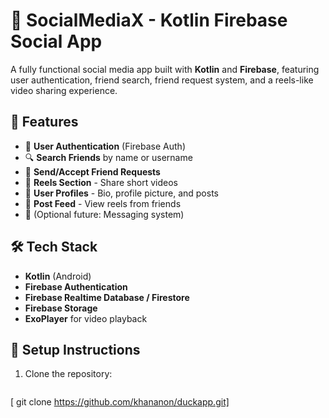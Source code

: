 # 🔗 SocialMediaX - Kotlin Firebase Social App

A fully functional social media app built with **Kotlin** and **Firebase**, featuring user authentication, friend search, friend request system, and a reels-like video sharing experience.

## 🚀 Features

- 🔐 **User Authentication** (Firebase Auth)
- 🔍 **Search Friends** by name or username
- 🤝 **Send/Accept Friend Requests**
- 🎥 **Reels Section** - Share short videos
- 🧾 **User Profiles** - Bio, profile picture, and posts
- 🧵 **Post Feed** - View reels from friends
- 💬 (Optional future: Messaging system)

## 🛠️ Tech Stack

- **Kotlin** (Android)
- **Firebase Authentication**
- **Firebase Realtime Database / Firestore**
- **Firebase Storage**
- **ExoPlayer** for video playback



## 🔧 Setup Instructions

1. Clone the repository:
   ```bash
  [ git clone https://github.com/khananon/duckapp.git]
